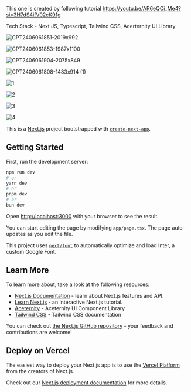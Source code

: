 This one is created by following tutorial https://youtu.be/AR6eQCi_Me4?si=3H7dS4ifV02cK91g 

Tech Stack - Next JS, Typescript, Tailwind CSS, Acerternity UI Library

![CPT2406061851-2019x992](https://github.com/desaiumesh/musicapp/assets/61972013/d2339b52-1a0b-47e0-a351-ca1b3c171085)


![CPT2406061853-1987x1100](https://github.com/desaiumesh/musicapp/assets/61972013/3c4f0b08-e7b8-41ff-a642-219b827440fe)


![CPT2406061904-2075x849](https://github.com/desaiumesh/musicapp/assets/61972013/85f96d3c-5ea3-4ce2-85b6-7ed4a193b39c)


![CPT2406061808-1483x914 (1)](https://github.com/desaiumesh/musicapp/assets/61972013/0ab651b5-b42d-4a83-83a9-2dc0408f3a74)


![1](https://github.com/desaiumesh/musicapp/assets/61972013/9f1e9c34-3475-45b1-a1be-c50394bf42cb)


![2](https://github.com/desaiumesh/musicapp/assets/61972013/7f002280-9d40-466d-8a5c-acf6fb281f52)


![3](https://github.com/desaiumesh/musicapp/assets/61972013/a58e14e1-d2a9-44f3-9b95-5115e3488923)


![4](https://github.com/desaiumesh/musicapp/assets/61972013/f1c643f7-14e4-4c41-ae10-8b5974a9d9a8)


This is a [Next.js](https://nextjs.org/) project bootstrapped with [`create-next-app`](https://github.com/vercel/next.js/tree/canary/packages/create-next-app).

## Getting Started

First, run the development server:

```bash
npm run dev
# or
yarn dev
# or
pnpm dev
# or
bun dev
```

Open [http://localhost:3000](http://localhost:3000) with your browser to see the result.

You can start editing the page by modifying `app/page.tsx`. The page auto-updates as you edit the file.

This project uses [`next/font`](https://nextjs.org/docs/basic-features/font-optimization) to automatically optimize and load Inter, a custom Google Font.

## Learn More

To learn more about, take a look at the following resources:

- [Next.js Documentation](https://nextjs.org/docs) - learn about Next.js features and API.
- [Learn Next.js](https://nextjs.org/learn) - an interactive Next.js tutorial.
- [Aceternity](https://ui.aceternity.com/) - Aceternity UI Component Library
- [Tailwind CSS](https://tailwindcss.com/) - Tailwind CSS documentation

You can check out [the Next.js GitHub repository](https://github.com/vercel/next.js/) - your feedback and contributions are welcome!

## Deploy on Vercel

The easiest way to deploy your Next.js app is to use the [Vercel Platform](https://vercel.com/new?utm_medium=default-template&filter=next.js&utm_source=create-next-app&utm_campaign=create-next-app-readme) from the creators of Next.js.

Check out our [Next.js deployment documentation](https://nextjs.org/docs/deployment) for more details.
